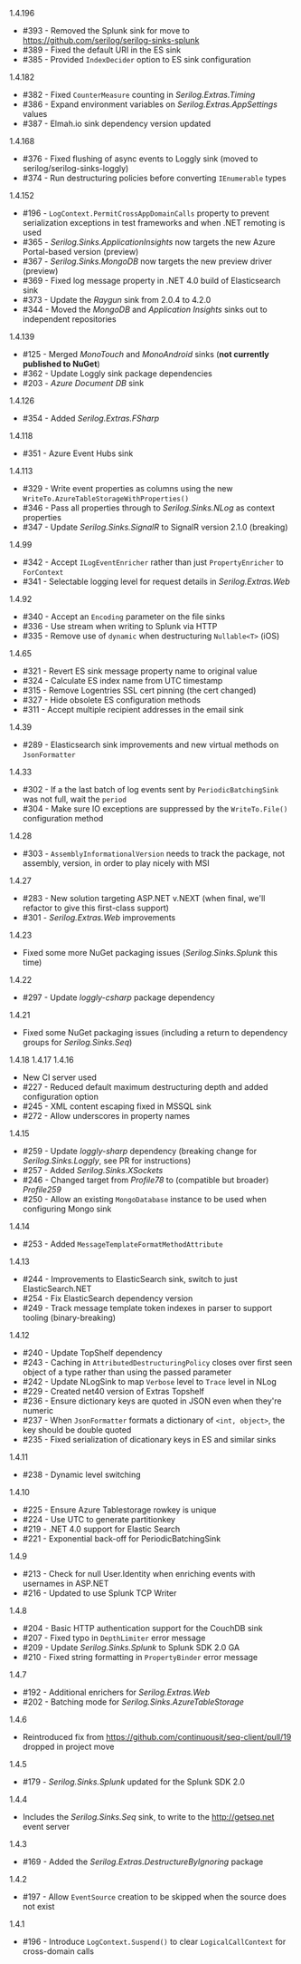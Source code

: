1.4.196
 * #393 - Removed the Splunk sink for move to https://github.com/serilog/serilog-sinks-splunk
 * #389 - Fixed the default URI in the ES sink
 * #385 - Provided `IndexDecider` option to ES sink configuration

1.4.182
 * #382 - Fixed `CounterMeasure` counting in _Serilog.Extras.Timing_
 * #386 - Expand environment variables on _Serilog.Extras.AppSettings_ values
 * #387 - Elmah.io sink dependency version updated

1.4.168
 * #376 - Fixed flushing of async events to Loggly sink (moved to serilog/serilog-sinks-loggly)
 * #374 - Run destructuring policies before converting `IEnumerable` types

1.4.152
 * #196 - `LogContext.PermitCrossAppDomainCalls` property to prevent serialization exceptions in test frameworks and when .NET remoting is used
 * #365 - _Serilog.Sinks.ApplicationInsights_ now targets the new Azure Portal-based version (preview)
 * #367 - _Serilog.Sinks.MongoDB_ now targets the new preview driver (preview)
 * #369 - Fixed log message property in .NET 4.0 build of Elasticsearch sink
 * #373 - Update the _Raygun_ sink from 2.0.4 to 4.2.0
 * #344 - Moved the _MongoDB_ and _Application Insights_ sinks out to independent repositories

1.4.139
 * #125 - Merged _MonoTouch_ and _MonoAndroid_ sinks (**not currently published  to NuGet**)
 * #362 - Update Loggly sink package dependencies
 * #203 - _Azure Document DB_ sink

1.4.126
 * #354 - Added _Serilog.Extras.FSharp_

1.4.118
 * #351 - Azure Event Hubs sink

1.4.113
 * #329 - Write event properties as columns using the new `WriteTo.AzureTableStorageWithProperties()`
 * #346 - Pass all properties through to _Serilog.Sinks.NLog_ as context properties
 * #347 - Update _Serilog.Sinks.SignalR_ to SignalR version 2.1.0 (breaking)

1.4.99
 * #342 - Accept `ILogEventEnricher` rather than just `PropertyEnricher` to `ForContext`
 * #341 - Selectable logging level for request details in _Serilog.Extras.Web_

1.4.92
 * #340 - Accept an `Encoding` parameter on the file sinks
 * #336 - Use stream when writing to Splunk via HTTP
 * #335 - Remove use of `dynamic` when destructuring `Nullable<T>` (iOS)

1.4.65
 * #321 - Revert ES sink message property name to original value
 * #324 - Calculate ES index name from UTC timestamp
 * #315 - Remove Logentries SSL cert pinning (the cert changed)
 * #327 - Hide obsolete ES configuration methods
 * #311 - Accept multiple recipient addresses in the email sink

1.4.39
 * #289 - Elasticsearch sink improvements and new virtual methods on `JsonFormatter`

1.4.33
 * #302 - If a the last batch of log events sent by `PeriodicBatchingSink` was not full, wait the `period`
 * #304 - Make sure IO exceptions are suppressed by the `WriteTo.File()` configuration method

1.4.28
 * #303 - `AssemblyInformationalVersion` needs to track the package, not assembly, version, in order to play nicely with MSI

1.4.27
 * #283 - New solution targeting ASP.NET v.NEXT (when final, we'll refactor to give this first-class support)
 * #301 - _Serilog.Extras.Web_ improvements

1.4.23
 * Fixed some more NuGet packaging issues (_Serilog.Sinks.Splunk_ this time)

1.4.22
 * #297 - Update _loggly-csharp_ package dependency

1.4.21
 * Fixed some NuGet packaging issues (including a return to dependency groups for _Serilog.Sinks.Seq_)

1.4.18
1.4.17
1.4.16
 * New CI server used
 * #227 - Reduced default maximum destructuring depth and added configuration option
 * #245 - XML content escaping fixed in MSSQL sink
 * #272 - Allow underscores in property names

1.4.15
 * #259 - Update _loggly-sharp_ dependency (breaking change for _Serilog.Sinks.Loggly_, see PR for instructions)
 * #257 - Added _Serilog.Sinks.XSockets_
 * #246 - Changed target from _Profile78_ to (compatible but broader) _Profile259_
 * #250 - Allow an existing `MongoDatabase` instance to be used when configuring Mongo sink

1.4.14
 * #253 - Added `MessageTemplateFormatMethodAttribute`

1.4.13
 * #244 - Improvements to ElasticSearch sink, switch to just ElasticSearch.NET
 * #254 - Fix ElasticSearch dependency version
 * #249 - Track message template token indexes in parser to support tooling (binary-breaking)

1.4.12
 * #240 - Update TopShelf dependency
 * #243 - Caching in `AttributedDestructuringPolicy` closes over first seen object of a type rather than using the passed parameter
 * #242 - Update NLogSink to map `Verbose` level to `Trace` level in NLog
 * #229 - Created net40 version of Extras Topshelf
 * #236 - Ensure dictionary keys are quoted in JSON even when they're numeric
 * #237 - When `JsonFormatter` formats a dictionary of `<int, object>`, the key should be double quoted
 * #235 - Fixed serialization of dicationary keys in ES and similar sinks

1.4.11
 * #238 - Dynamic level switching

1.4.10
 * #225 - Ensure Azure Tablestorage rowkey is unique
 * #224 - Use UTC to generate partitionkey
 * #219 - .NET 4.0 support for Elastic Search
 * #221 - Exponential back-off for PeriodicBatchingSink

1.4.9
 * #213 - Check for null User.Identity when enriching events with usernames in ASP.NET
 * #216 - Updated to use Splunk TCP Writer

1.4.8
 * #204 - Basic HTTP authentication support for the CouchDB sink
 * #207 - Fixed typo in `DepthLimiter` error message
 * #209 - Update _Serilog.Sinks.Splunk_ to Splunk SDK 2.0 GA
 * #210 - Fixed string formatting in `PropertyBinder` error message

1.4.7
 * #192 - Additional enrichers for _Serilog.Extras.Web_
 * #202 - Batching mode for _Serilog.Sinks.AzureTableStorage_

1.4.6
 * Reintroduced fix from https://github.com/continuousit/seq-client/pull/19 dropped in project move

1.4.5
 * #179 - _Serilog.Sinks.Splunk_ updated for the Splunk SDK 2.0

1.4.4
  * Includes the _Serilog.Sinks.Seq_ sink, to write to the http://getseq.net event server

1.4.3
  * #169 - Added the _Serilog.Extras.DestructureByIgnoring_ package

1.4.2
  * #197 - Allow `EventSource` creation to be skipped when the source does not exist

1.4.1
  * #196 - Introduce `LogContext.Suspend()` to clear `LogicalCallContext` for cross-domain calls
